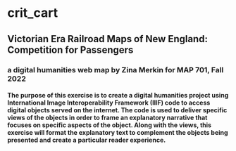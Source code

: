 # crit_cart
## Victorian Era Railroad Maps of New England: Competition for Passengers
### a digital humanities web map by Zina Merkin for MAP 701, Fall 2022    
#### The purpose of this exercise is to create a digital humanities project using International Image Interoperability Framework (IIIF) code to access digital objects served on the internet. The code is used to deliver specific views of the objects in order to frame an explanatory narrative that focuses on specific aspects of the object. Along with the views, this exercise will format the explanatory text to complement the objects being presented and create a particular reader experience. 
